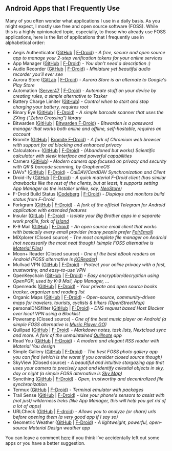 ## Android Apps that I Frequently Use

Many of you often wonder what applications I use in a daily basis. As you might expect, I mostly use free and open source software (FOSS). While this is a highly opinionated topic, especially, to those who already use FOSS applications, here is the list of applications that I frequently use in alphabetical order:

- Aegis Authenticator ([GitHub](https://github.com/beemdevelopment/Aegis) | [F-Droid](https://f-droid.org/en/packages/com.beemdevelopment.aegis/)) - _A free, secure and open source app to manage your 2-step verification tokens for your online services_
- App Manager ([GitHub](https://github.com/MuntashirAkon/AppManager) | [F-Droid](https://f-droid.org/en/packages/io.github.muntashirakon.AppManager/)) - _You don’t need a description :)_
- Audio Recorder ([GitHub](https://github.com/Dimowner/AudioRecorder) | [F-Droid](https://f-droid.org/en/packages/com.dimowner.audiorecorder/)) - _Miniature yet beautiful audio recorder you’ll ever see_
- Aurora Store ([GitLab](https://gitlab.com/AuroraOSS/AuroraStore) | [F-Droid](https://f-droid.org/en/packages/com.aurora.store/)) - _Aurora Store is an alternate to Google's Play Store_
- Automation ([Server47](https://git.server47.de/jens/Automation) | [F-Droid](https://f-droid.org/en/packages/com.jens.automation2/)) - _Automate stuff on your device by creating rules, a simple alternative to Tasker_
- Battery Charge Limiter ([GitHub](https://github.com/MuntashirAkon/BatteryChargeLimiter)) - _Control when to start and stop charging your battery, requires root_
- Binary Eye ([GitHub](https://github.com/markusfisch/BinaryEye) | [F-Droid](https://f-droid.org/en/packages/de.markusfisch.android.binaryeye/)) - _A simple barcode scanner that uses the ZXing ("Zebra Crossing") library_
- Bitwarden ([GitHub](https://github.com/bitwarden/mobile) | [Bitwarden F-Droid](https://mobileapp.bitwarden.com/fdroid/)) - _Bitwarden is a password manager that works both online and offline, self-hostable, requires an account_
- Bromite ([GitHub](https://github.com/bromite/bromite) | [Bromite F-Droid](https://www.bromite.org/fdroid)) - _A fork of Chromium web browser with support for ad blocking and enhanced privacy_
- Calculator++ ([GitHub](https://github.com/Bubu/android-calculatorpp) | [F-Droid](https://f-droid.org/en/packages/org.solovyev.android.calculator/)) - _(Abandoned but works) Scientific calculator with sleek interface and powerful capabilities_
- Camera ([GitHub](https://github.com/GrapheneOS/Camera)) - _Modern camera app focused on privacy and security with QR & barcode scanning, by GrapheneOS_
- DAVx⁵ ([GitHub](https://github.com/bitfireAT/davx5-ose/) | [F-Droid](https://f-droid.org/en/packages/at.bitfire.davdroid/)) - _CalDAV/CardDAV Synchronization and Client_
- Droid-ify ([GitHub](https://github.com/Iamlooker/Droid-ify) | [F-Droid](https://f-droid.org/en/packages/com.looker.droidify/)) - _A quick material F-Droid client (has similar drawbacks like the rest of the clients, but at least, it supports setting App Manager as the installer unlike, say, [NeoStore](https://f-droid.org/en/packages/com.machiav3lli.fdroid/))_
- F-Droid Build Status ([Codeberg](https://codeberg.org/pstorch/F-Droid_Build_Status) | [F-Droid](https://f-droid.org/en/packages/de.storchp.fdroidbuildstatus/)) - _Displays and monitors build status from F-Droid_
- Forkgram ([GitHub](https://github.com/Forkgram/TelegramAndroid) | [F-Droid](https://f-droid.org/en/packages/org.forkgram.messenger/)) - _A fork of the official Telegram for Android application with extended features_
- Insular ([GitLab](https://gitlab.com/secure-system/Insular) | [F-Droid](https://f-droid.org/en/packages/com.oasisfeng.island.fdroid/)) - _Isolate your Big Brother apps in a separate work profile, fork of [Island](https://github.com/oasisfeng/island)_
- K-9 Mail ([GitHub](https://github.com/thundernest/k-9) | [F-Droid](https://f-droid.org/en/packages/com.fsck.k9/)) - _An open source email client that works with basically every email provider (many people prefer [FairEmail](https://f-droid.org/en/packages/eu.faircode.email))_
- MiXplorer (Closed source) - _The most complete file manager on Android (not necessarily the most neat though) (simple FOSS alternative is [Material Files](https://f-droid.org/en/packages/me.zhanghai.android.files))_
- Moon+ Reader (Closed source) - _One of the best eBook readers on Android (FOSS alternative is [KOReader](https://f-droid.org/en/packages/org.koreader.launcher.fdroid/))_
- Mullvad VPN ([GitHub](https://github.com/mullvad/mullvadvpn-app) | [F-Droid](https://f-droid.org/en/packages/net.mullvad.mullvadvpn/)) - _Protect your online privacy with a fast, trustworthy, and easy-to-use VPN_
- OpenKeychain ([GitHub](https://github.com/open-keychain/open-keychain) | [F-Droid](https://f-droid.org/en/packages/org.sufficientlysecure.keychain/)) - _Easy encryption/decryption using OpenPGP, used by K-9 Mail, App Manager, …_
- Openreads ([GitHub](https://github.com/mateusz-bak/openreads-android) | [F-Droid](https://f-droid.org/en/packages/software.mdev.bookstracker/)) - _Your private and open source books tracker, organizer and reading list_
- Organic Maps ([GitHub](https://github.com/organicmaps/organicmaps) | [F-Droid](https://f-droid.org/en/packages/app.organicmaps/)) - _Open-source, community-driven maps for travelers, tourists, cyclists & hikers (OpenStreetMap)_
- personalDNSfilter ([GitHub](https://github.com/IngoZenz/personaldnsfilter) | [F-Droid](https://f-droid.org/en/packages/dnsfilter.android/)) - _DNS request based Host Blocker over local VPN using a Blocklist_
- Poweramp (Closed source) - _One of the best music player on Android (a simple FOSS alternative is [Music Player GO](https://f-droid.org/en/packages/com.iven.musicplayergo))_
- Quillpad ([GitHub](https://github.com/quillpad/quillpad) | [F-Droid](https://f-droid.org/en/packages/io.github.quillpad/)) - _Markdown notes, task lists, Nextcloud sync and more. A fork of the unmaintained [Quillnote](https://github.com/msoultanidis/quillnote) app_
- Read You ([GitHub](https://github.com/Ashinch/ReadYou) | [F-Droid](https://f-droid.org/en/packages/me.ash.reader/)) - _A modern and elegant RSS reader with Material You design_
- Simple Gallery ([GitHub](https://github.com/SimpleMobileTools/Simple-Gallery) | [F-Droid](https://f-droid.org/en/packages/com.simplemobiletools.gallery.pro/)) - _The best FOSS photo gallery app you can find (which is the worst if you consider closed source though)_
- SkyView (Closed source) - _A beautiful and intuitive stargazing app that uses your camera to precisely spot and identify celestial objects in sky, day or night (a simple FOSS alternative is [Sky Map](https://f-droid.org/en/packages/com.google.android.stardroid/))_
- Syncthing ([GitHub](https://github.com/syncthing/syncthing-android) | [F-Droid](https://f-droid.org/en/packages/com.nutomic.syncthingandroid/)) - _Open, trustworthy and decentralized file synchronization_
- Termux ([GitHub](https://github.com/termux/termux-app) | [F-Droid](https://f-droid.org/en/packages/com.termux/)) - _Terminal emulator with packages_
- Trail Sense ([GitHub](https://github.com/kylecorry31/Trail-Sense) | [F-Droid](https://f-droid.org/en/packages/com.kylecorry.trail_sense/)) - _Use your phone's sensors to assist with (not just) wilderness treks (like App Manager, this will help you get rid of a lot of apps)_
- URLCheck ([GitHub](https://github.com/TrianguloY/UrlChecker) | [F-droid](https://f-droid.org/en/packages/com.trianguloy.urlchecker/)) - _Allows you to analyze (or share) urls before opening them (a very good app if I say so)_
- Geometric Weather ([GitHub](https://github.com/WangDaYeeeeee/GeometricWeatherhttps://github.com/WangDaYeeeeee/GeometricWeather) | [F-Droid](https://f-droid.org/en/packages/wangdaye.com.geometricweather/)) - _A lightweight, powerful, open-source Material Design weather app_

You can leave a comment [here](https://github.com/MuntashirAkon/blog/issues/1) if you think I’ve accidentally left out some apps or you have a better suggestion.
